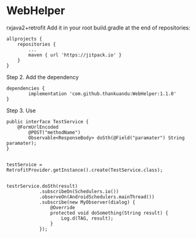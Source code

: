 # WebHelper
rxjava2+retrofit
Add it in your root build.gradle at the end of repositories:

	allprojects {
		repositories {
			...
			maven { url 'https://jitpack.io' }
		}
	}
Step 2. Add the dependency

	dependencies {
	        implementation 'com.github.thankuandu:WebHelper:1.1.0'
	}



Step 3. Use

	public interface TestService {
   		@FormUrlEncoded
    		@POST("methodName")
    		Observable<ResponseBody> doSth(@Field("paramater") String paramater);
	}


	testService = RetrofitProvider.getInstance().create(TestService.class);


	testrService.doSth(result)
                .subscribeOn(Schedulers.io())
                .observeOn(AndroidSchedulers.mainThread())
                .subscribe(new MyObserver(dialog) {
                    @Override
                    protected void doSomething(String result) {
                        Log.d(TAG, result);
                    }
                });

